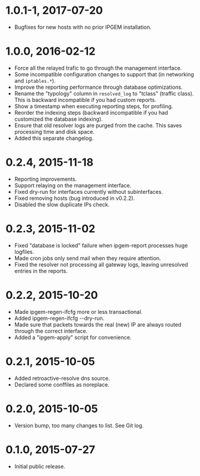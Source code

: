 # 1.0.1-1, 2017-07-20

- Bugfixes for new hosts with no prior IPGEM installation.

# 1.0.0, 2016-02-12

- Force all the relayed trafic to go through the management interface.
- Some incompatible configuration changes to support that (in networking and
  `iptables.*`).
- Improve the reporting performance through database optimizations.
- Rename the "typology" column in `resolved_log` to "tclass" (traffic class).
  This is backward incompatible if you had custom reports.
- Show a timestamp when executing reporting steps, for profiling.
- Reorder the indexing steps (backward incompatible if you had customized the
  database indexing).
- Ensure that old resolver logs are purged from the cache. This saves
  processing time and disk space.
- Added this separate changelog.

# 0.2.4, 2015-11-18

- Reporting improvements.
- Support relaying on the management interface.
- Fixed dry-run for interfaces currently without subinterfaces.
- Fixed removing hosts (bug introduced in v0.2.2).
- Disabled the slow duplicate IPs check.

# 0.2.3, 2015-11-02

- Fixed "database is locked" failure when ipgem-report processes huge logfiles.
- Made cron jobs only send mail when they require attention.
- Fixed the resolver not processing all gateway logs, leaving unresolved
  entries in the reports.

# 0.2.2, 2015-10-20

- Made ipgem-regen-ifcfg more or less transactional.
- Added ipgem-regen-ifcfg --dry-run.
- Made sure that packets towards the real (new) IP are always routed through
  the correct interface.
- Added a "ipgem-apply" script for convenience.

# 0.2.1, 2015-10-05

- Added retroactive-resolve dns source.
- Declared some conffiles as noreplace.

# 0.2.0, 2015-10-05

- Version bump, too many changes to list. See Git log.

# 0.1.0, 2015-07-27

- Initial public release.
